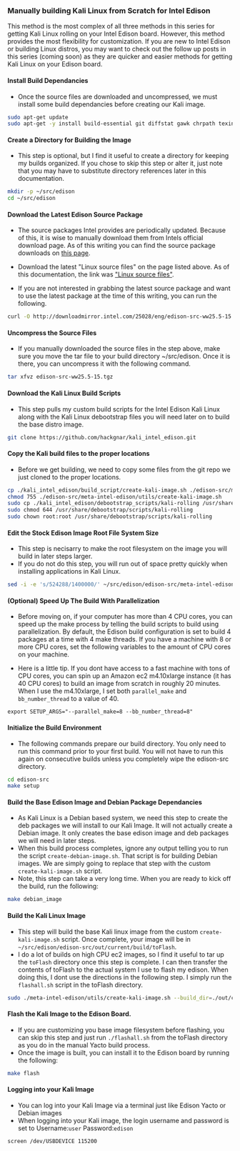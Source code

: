 ### Manually building Kali Linux from Scratch for Intel Edison
This method is the most complex of all three methods in this series for getting Kali Linux rolling on your Intel Edison board.  However, this method provides the most flexibility for customization.  If you are new to Intel Edison or building Linux distros, you may want to check out the follow up posts in this series (coming soon) as they are quicker and easier methods for getting Kali Linux on your Edison board.

#### Install Build Dependancies
* Once the source files are downloaded and uncompressed, we must install some build dependancies before creating our Kali image.
```` bash
sudo apt-get update
sudo apt-get -y install build-essential git diffstat gawk chrpath texinfo libtool gcc-multilib debootstrap u-boot-tools debian-archive-keyring dfu-util screen
````

#### Create a Directory for Building the Image
* This step is optional, but I find it useful to create a directory for keeping my builds organized.  If you chose to skip this step or alter it, just note that you may have to substitute directory references later in this documentation.
```` bash
mkdir -p ~/src/edison
cd ~/src/edison
````

#### Download the Latest Edison Source Package
* The source packages Intel provides are periodically updated.  Because of this, it is wise to manually download them from Intels official download page.  As of this writing you can find the source package downloads on [this page](https://software.intel.com/en-us/iot/hardware/edison/downloads).

* Download the latest "Linux source files" on the page listed above.  As of this documentation, the link was ["Linux source files"](http://downloadmirror.intel.com/25028/eng/edison-src-ww25.5-15.tgz).

* If you are not interested in grabbing the latest source package and want to use the latest package at the time of this writing, you can run the following.
```` bash
curl -O http://downloadmirror.intel.com/25028/eng/edison-src-ww25.5-15.tgz
````

#### Uncompress the Source Files
* If you manually downloaded the source files in the step above, make sure you move the tar file to your build directory ~/src/edison.  Once it is there, you can uncompress it with the following command.
```` bash
tar xfvz edison-src-ww25.5-15.tgz
````

#### Download the Kali Linux Build Scripts
* This step pulls my custom build scripts for the Intel Edison Kali Linux along with the Kali Linux debootstrap files you will need later on to build the base distro image.
```` bash
git clone https://github.com/hackgnar/kali_intel_edison.git 
````

#### Copy the Kali build files to the proper locations
* Before we get building, we need to copy some files from the git repo we just cloned to the proper locations.
```` bash
cp ./kali_intel_edison/build_script/create-kali-image.sh ./edison-src/meta-intel-edison/utils/create-kali-image.sh
chmod 755 ./edison-src/meta-intel-edison/utils/create-kali-image.sh
sudo cp ./kali_intel_edison/debootstrap_scripts/kali-rolling /usr/share/debootstrap/scripts/kali-rolling
sudo chmod 644 /usr/share/debootstrap/scripts/kali-rolling
sudo chown root:root /usr/share/debootstrap/scripts/kali-rolling
````

#### Edit the Stock Edison Image Root File System Size
* This step is necisarry to make the root filesystem on the image you will build in later steps larger.
* If you do not do this step, you will run out of space pretty quickly when installing applications in Kali Linux.
```` bash
sed -i -e 's/524288/1400000/' ~/src/edison/edison-src/meta-intel-edison/meta-intel-edison-distro/recipes-core/images/edison-image.bb
````

#### (Optional) Speed Up The Build With Parallelization
* Before moving on, if your computer has more than 4 CPU cores, you can speed up the make process by telling the build scripts to build using parallelization.  By default, the Edison build configuration is set to build 4 packages at a time with 4 make threads.  If you have a machine with 8 or more CPU cores, set the following variables to the amount of CPU cores on your machine.

* Here is a little tip.  If you dont have access to a fast machine with tons of CPU cores, you can spin up an Amazon ec2 m4.10xlarge instance (it has 40 CPU cores) to build an image from scratch in roughly 20 minutes.  When I use the m4.10xlarge, I set both ````parallel_make```` and ````bb_number_thread```` to a value of 40.
````
export SETUP_ARGS="--parallel_make=8 --bb_number_thread=8"
````

#### Initialize the Build Environment
* The following commands prepare our build directory.  You only need to run this command prior to your first build.  You will not have to run this again on consecutive builds unless you completely wipe the edison-src directory.
```` bash
cd edison-src
make setup
````

#### Build the Base Edison Image and Debian Package Dependancies
* As Kali Linux is a Debian based system, we need this step to create the deb packages we will install to our Kali Image.  It will not actually create a Debian image.  It only creates the base edison image and deb packages we will need in later steps.
* When this build process completes, ignore any output telling you to run the script ````create-debian-image.sh````.  That script is for building Debian images.  We are simply going to replace that step with the custom ````create-kali-image.sh```` script.
* Note, this step can take a very long time.  When you are ready to kick off the build, run the following:
```` bash
make debian_image
````

#### Build the Kali Linux Image
* This step will build the base Kali linux image from the custom ````create-kali-image.sh```` script.  Once complete, your image will be in ````~/src/edison/edison-src/out/current/build/toFlash````.
* I do a lot of builds on high CPU ec2 images, so I find it useful to tar up the ````toFlash```` directory once this step is complete.  I can then transfer the contents of toFlash to the actual system I use to flash my edison.  When doing this, I dont use the directions in the following step.  I simply run the ````flashall.sh```` script in the toFlash directory.
```` bash
sudo ./meta-intel-edison/utils/create-kali-image.sh --build_dir=./out/current/build
````

#### Flash the Kali Image to the Edison Board.
* If you are customizing you base image filesystem before flashing, you can skip this step and just run ````./flashall.sh```` from the toFlash directory as you do in the manual Yacto build process. 
* Once the image is built, you can install it to the Edison board by running the following:
```` bash
make flash
````

#### Logging into your Kali Image
* You can log into your Kali Image via a terminal just like Edison Yacto or Debian images
* When logging into your Kali image, the login username and password is set to Username:````user```` Password:````edison````
````
screen /dev/USBDEVICE 115200
````

